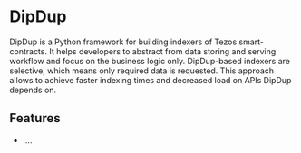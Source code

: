# DipDup

DipDup is a Python framework for building indexers of Tezos smart-contracts. It helps developers to abstract from data storing and serving workflow and focus on the business logic only. DipDup-based indexers are selective, which means only required data is requested. This approach allows to achieve faster indexing times and decreased load on APIs DipDup depends on.

## Features

* ....